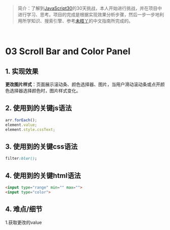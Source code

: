 <br/>

>简介：了解到[JavaScript30](https://javascript30.com)的30天挑战，本人开始进行挑战，并在项目中进行学习、思考。项目的完成是根据实现效果分析步骤，然后一步一步地利用所学知识、搜索引擎、参考[未枝丫](https://github.com/soyaine)的中文指南所完成的。

<br/>

# 03 Scroll Bar and Color Panel

## 1. 实现效果
**更改图片样式**：页面展示滚动条、颜色选择器、图片，当用户滑动滚动条或点开颜色选择器选择颜色时，图片样式变化。

## 2. 使用到的关键js语法
```javascript
arr.forEach();
element.value;
element.style.cssText;
```

## 3. 使用到的关键css语法
```css
filter:blur();
```

## 4. 使用到的关键html语法
```html
<input type="range" min="" max="">
<input type="color">
```
## 4. 难点/细节
1.获取更改的value